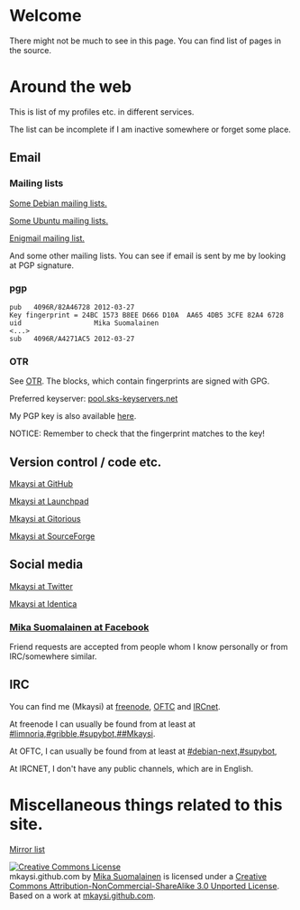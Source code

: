 # Welcome

There might not be much to see in this page. You can find list of pages in the source.

# Around the web

This is list of my profiles etc. in different services.

The list can be incomplete if I am inactive somewhere or forget some place.

## Email

### Mailing lists

[Some Debian mailing lists.](http://lists.debian.org/)

[Some Ubuntu mailing lists.](http://lists.ubuntu.com/)

[Enigmail mailing list.](https://www.mozdev.org/mailman/listinfo/enigmail)

And some other mailing lists. You can see if email is sent by me by looking at PGP signature.

### pgp

```
pub   4096R/82A46728 2012-03-27
Key fingerprint = 24BC 1573 B8EE D666 D10A  AA65 4DB5 3CFE 82A4 6728
uid                  Mika Suomalainen
<...>
sub   4096R/A4271AC5 2012-03-27
```

### OTR

See [OTR]. The blocks, which contain fingerprints are signed with GPG.

[OTR]:PGP/OTR.html

Preferred keyserver: [pool.sks-keyservers.net](http://pool.sks-keyservers.net:11371/pks/lookup?op=get&search=0x4DB53CFE82A46728)

My PGP key is also available [here](PGP/key.txt).

NOTICE: Remember to check that the fingerprint matches to the key!

## Version control / code etc.

[Mkaysi at GitHub](https://github.com/Mkaysi)

[Mkaysi at Launchpad](https://launchpad.net/~mkaysi)

[Mkaysi at Gitorious](https://gitorious.org/~mkaysi)

[Mkaysi at SourceForge](https://sourceforge.net/users/mkaysi)

##  Social media

[Mkaysi at Twitter](https://twitter.com/Mkaysi)

[Mkaysi at Identica](https://identi.ca/Mkaysi)

### [Mika Suomalainen at Facebook](https://facebook.com/mika.suomalainen)

Friend requests are accepted from people whom I know personally or from IRC/somewhere similar.

## IRC

You can find me (Mkaysi) at [freenode], [OFTC] and [IRCnet].

[freenode]:http://freenode.net/
[OFTC]:http://oftc.net/
[IRCnet]:http://ircnet.com/

At freenode I can usually be found from at least at [#limnoria,#gribble,#supybot,##Mkaysi](irc://irc.freenode.net/#limnoria,#gribble,#supybot,##Mkaysi).

At OFTC, I can usually be found from at least at [#debian-next,#supybot,](irc://irc.oftc.net/#debian-next,#supybot,)

At IRCNET, I don't have any public channels, which are in English.

# Miscellaneous things related to this site.

[Mirror list](mirrors.html)

<a rel="license" href="http://creativecommons.org/licenses/by-nc-sa/3.0/"><img alt="Creative Commons License" style="border-width:0" src="http://i.creativecommons.org/l/by-nc-sa/3.0/88x31.png" /></a><br /><span xmlns:dct="http://purl.org/dc/terms/" property="dct:title">mkaysi.github.com</span> by <a xmlns:cc="http://creativecommons.org/ns#" href="http://mkaysi.github.com/" property="cc:attributionName" rel="cc:attributionURL">Mika Suomalainen</a> is licensed under a <a rel="license" href="http://creativecommons.org/licenses/by-nc-sa/3.0/">Creative Commons Attribution-NonCommercial-ShareAlike 3.0 Unported License</a>.<br />Based on a work at <a xmlns:dct="http://purl.org/dc/terms/" href="http://mkaysi.github.com/" rel="dct:source">mkaysi.github.com</a>.

